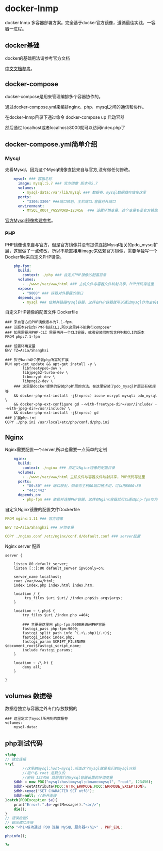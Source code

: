 # docker-lnmp
docker lnmp 多容器部署方案。完全基于docker官方镜像，遵循最佳实践，一容器一进程。

## docker基础
docker的基础用法请参考官方文档

[中文文档参考](https://github.com/yeasy/docker_practice/blob/master/SUMMARY.md)。

## docker-compose

docker-compose是用来管理编排多个容器协作的。

通过docker-compose.yml来编排nginx、php、mysql之间的通信和协作。

在docker-lnmp目录下通过命令 docker-compose up 启动容器

然后通过 localhost或者localhost:8000就可以访问index.php了

## docker-compose.yml简单介绍

### Mysql

先看Mysql，因为这个Mysql镜像直接来自与官方,没有做任何修改。

```yml
    mysql: ### 容器名称
      image: mysql:5.7 ### 官方镜像 版本号5.7
      volumes:
        - mysql-data:/var/lib/mysql ### 数据卷，mysql数据就存放在这里
      ports:
        - "3306:3306" ###端口映射，主机端口:容器对外端口
      environment:
        - MYSQL_ROOT_PASSWORD=123456  ### 设置环境变量，这个变量名是官方镜像定义的。

```
[官方Mysql镜像构建参考](https://github.com/dockerfile/mysql)。

### PHP

PHP镜像也来自与官方，但是官方镜像并没有提供连接Mysql相关的pdo_mysql扩展，这里做了一点修改，所以不能直接用image来依赖官方镜像，需要单独写一个Dockerfile来自定义PHP镜像。

```yml
    php-fpm:
      build:
        context: ./php ### 自定义PHP镜像的配置目录
      volumes:
        - ./www:/var/www/html ### 主机文件与容器文件映射共享，PHP代码存这里
      expose:
        - "9000" ### 容器对外暴露的端口
      depends_on:
        - mysql ### 依赖并链接Mysql容器，这样在PHP容器就可以通过mysql作为主机名来访问Mysql容器了
```

自定义PHP镜像的配置文件 Dockerfile

```
### 来自官方的PHP镜像版本为7.1-fpm.
### 该版本只包含FPM不包括CLI,所以这里并不能执行composer
### 如果需要用PHP-CLI 需要再开一个CLI容器，或者安装同时包含FPM和CLI的版本
FROM php:7.1-fpm 

### 设置环境变量
ENV TZ=Asia/Shanghai

### 执行bash命令安装php所需的扩展
RUN apt-get update && apt-get install -y \
        libfreetype6-dev \
        libjpeg62-turbo-dev \
        libmcrypt-dev \
        libpng12-dev \
    ### 这里是docker提供的安装php扩展的方法，在这里安装了pdo_mysql扩展还有GD库等
    && docker-php-ext-install -j$(nproc) iconv mcrypt mysqli pdo_mysql \
    && docker-php-ext-configure gd --with-freetype-dir=/usr/include/ --with-jpeg-dir=/usr/include/ \
    && docker-php-ext-install -j$(nproc) gd
### 扩展php.ini
COPY ./php.ini /usr/local/etc/php/conf.d/php.ini
```

## Nginx

Nginx需要配置一个server,所以也需要一点简单的定制

```yml
    nginx:
      build:
        context: ./nginx ### 自定义Nginx镜像的配置目录
      volumes:
        - ./www:/var/www/html 主机文件与容器文件映射共享，PHP代码存这里
      ports:
        - "80:80" ### 端口映射，如果你主机80端口被占用，可以用8000:80
        - "443:443"
      depends_on:
        - php-fpm ### 依赖并连接PHP容器，这样在Nginx容器就可以通过php-fpm作为主机名来访问PHP容器了
```

自定义Nginx镜像的配置文件Dockerfile

```yml
FROM nginx:1.11 ### 官方镜像

ENV TZ=Asia/Shanghai ### 环境变量

COPY ./nginx.conf /etc/nginx/conf.d/default.conf ### server配置
```

Nginx server 配置

```
server {

    listen 80 default_server;
    listen [::]:80 default_server ipv6only=on;

    server_name localhost;
    root /var/www/html;
    index index.php index.html index.htm;

    location / {
         try_files $uri $uri/ /index.php$is_args$args;
    }

    location ~ \.php$ {
        try_files $uri /index.php =404;
        
        ### 主要是这里用 php-fpm:9000来访问PHP容器
        fastcgi_pass php-fpm:9000;
        fastcgi_split_path_info ^(.+\.php)(/.+)$;
        fastcgi_index index.php;
        fastcgi_param SCRIPT_FILENAME $document_root$fastcgi_script_name;
        include fastcgi_params;
    }

    location ~ /\.ht {
        deny all;
    }

}
```

## volumes 数据卷

数据卷独立与容器之外专门存放数据的

```
### 这里定义了mysql所用到的数据卷
volumes:
    mysql-data:
```

## php测试代码

```php
<?php
// 建立连接
try{
        //这里的mysql:host=mysql,后面这个mysql就是我们的mysql容器
        //用户名 root 是默认的
        //密码 123456 就是我们在mysql容器设置的环境变量
	$dbh = new PDO("mysql:host=mysql;dbname=mysql", "root", 123456);
	$dbh->setAttribute(PDO::ATTR_ERRMODE,PDO::ERRMODE_EXCEPTION);
	$dbh->exec("SET CHARACTER SET utf8");
	$dbh=null; //断开连接	
}catch(PDOException $e){
	print"Error!:".$e->getMessage()."<br/>";
	die();
}
// 错误检查S
// 输出成功连接
echo "<h1>成功通过 PDO 连接 MySQL 服务器</h1>" . PHP_EOL;

phpinfo();

?>
```

